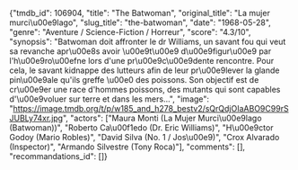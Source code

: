 {"tmdb_id": 106904, "title": "The Batwoman", "original_title": "La mujer murci\u00e9lago", "slug_title": "the-batwoman", "date": "1968-05-28", "genre": "Aventure / Science-Fiction / Horreur", "score": "4.3/10", "synopsis": "Batwoman doit affronter le dr Williams, un savant fou qui veut sa revanche apr\u00e8s avoir \u00e9t\u00e9 d\u00e9figur\u00e9 par l'h\u00e9ro\u00efne lors d'une pr\u00e9c\u00e9dente rencontre.  Pour cela, le savant kidnappe des lutteurs afin de leur pr\u00e9lever la glande pin\u00e9ale qu'ils greffe \u00e0 des poissons.  Son objectif est de cr\u00e9er une race d'hommes poissons, des mutants qui sont capables d'\u00e9voluer sur terre et dans les mers...", "image": "https://image.tmdb.org/t/p/w185_and_h278_bestv2/sQrQdjOIaABO9C99rSJUBLy74xr.jpg", "actors": ["Maura Monti (La Mujer Murci\u00e9lago (Batwoman))", "Roberto Ca\u00f1edo (Dr. Eric Williams)", "H\u00e9ctor Godoy (Mario Robles)", "David Silva (No. 1 / Jos\u00e9)", "Crox Alvarado (Inspector)", "Armando Silvestre (Tony Roca)"], "comments": [], "recommandations_id": []}